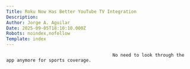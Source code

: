 ```yaml
---
Title: Roku Now Has Better YouTube TV Integration
Description: 
Author: Jorge A. Aguilar
Date: 2025-09-05T18:10:10.000Z
Robots: noindex,nofollow
Template: index
---
```


                                            No need to look through the app anymore for sports coverage.
                                        